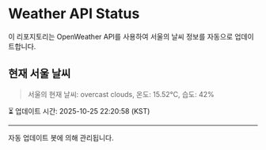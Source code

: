 
# Weather API Status

이 리포지토리는 OpenWeather API를 사용하여 서울의 날씨 정보를 자동으로 업데이트합니다.

## 현재 서울 날씨
> 서울의 현재 날씨: overcast clouds, 온도: 15.52°C, 습도: 42%

⏳ 업데이트 시간: 2025-10-25 22:20:58 (KST)

---
자동 업데이트 봇에 의해 관리됩니다.
